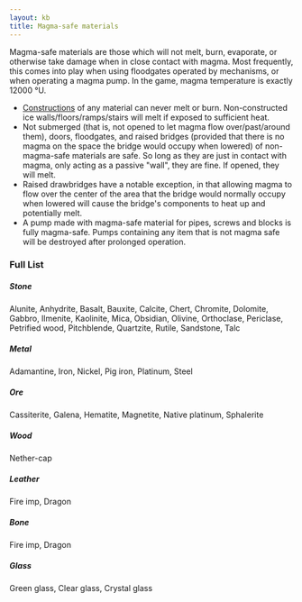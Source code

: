 ```yaml
---
layout: kb
title: Magma-safe materials
---
```


Magma-safe materials are those which will not melt, burn, evaporate, or otherwise take damage when in close contact with magma. Most frequently, this comes into play when using floodgates operated by mechanisms, or when operating a magma pump. In the game, magma temperature is exactly 12000 °U.

* [Constructions](constructions.html) of any material can never melt or burn. Non-constructed ice walls/floors/ramps/stairs will melt if exposed to sufficient heat.
* Not submerged (that is, not opened to let magma flow over/past/around them), doors, floodgates, and raised bridges (provided that there is no magma on the space the bridge would occupy when lowered) of non-magma-safe materials are safe. So long as they are just in contact with magma, only acting as a passive "wall", they are fine. If opened, they will melt.
* Raised drawbridges have a notable exception, in that allowing magma to flow over the center of the area that the bridge would normally occupy when lowered will cause the bridge's components to heat up and potentially melt.
* A pump made with magma-safe material for pipes, screws and blocks is fully magma-safe. Pumps containing any item that is not magma safe will be destroyed after prolonged operation.


### Full List

##### Stone

Alunite, Anhydrite, Basalt, Bauxite, Calcite, Chert, Chromite, Dolomite, Gabbro, Ilmenite, Kaolinite, Mica, Obsidian, Olivine, Orthoclase, Periclase, Petrified wood, Pitchblende, Quartzite, Rutile, Sandstone, Talc

##### Metal

Adamantine, Iron, Nickel, Pig iron, Platinum, Steel

##### Ore

Cassiterite, Galena, Hematite, Magnetite, Native platinum, Sphalerite

##### Wood

Nether-cap

##### Leather

Fire imp, Dragon

##### Bone

Fire imp, Dragon

##### Glass

Green glass, Clear glass, Crystal glass
